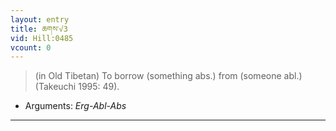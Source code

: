 ```yaml
---
layout: entry
title: ཆགས་√3
vid: Hill:0485
vcount: 0
---
```

> (in Old Tibetan) To borrow (something abs\.) from (someone abl\.) (Takeuchi 1995: 49)\.

* Arguments: _Erg-Abl-Abs_

---

